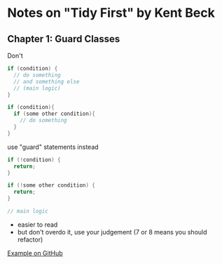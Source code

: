 # Notes on "Tidy First" by Kent Beck

## Chapter 1: Guard Classes

Don't
```java
if (condition) {
  // do something
  // and something else
  // (main logic)
}
```
```java
if (condition){
  if (some other condition){
    // do something
  }
}
```

use "guard" statements instead
```java
if (!condition) {
  return;
}

if (!some other condition) {
  return;
}

// main logic
```

- easier to read
- but don't overdo it, use your judgement (7 or 8 means you should refactor)

[Example on GitHub](https://github.com/Bogdanp/dramatiq/pull/470/files)